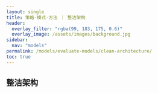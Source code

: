 ```yaml
---
layout: single
title: 策略·模式·方法 ｜ 整洁架构
header:
  overlay_filter: "rgba(99, 183, 175, 0.6)"
  overlay_image: /assets/images/background.jpg
sidebar:
  nav: "models"
permalink: /models/evaluate-models/clean-architecture/
toc: true
---
```


## 整洁架构






